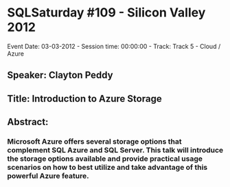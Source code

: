 # SQLSaturday #109 - Silicon Valley 2012
Event Date: 03-03-2012 - Session time: 00:00:00 - Track: Track 5 - Cloud / Azure
## Speaker: Clayton Peddy
## Title: Introduction to Azure Storage
## Abstract:
### Microsoft Azure offers several storage options that complement SQL Azure and SQL Server. This talk will introduce the storage options available and provide practical usage scenarios on how to best utilize and take advantage of this powerful Azure feature.
